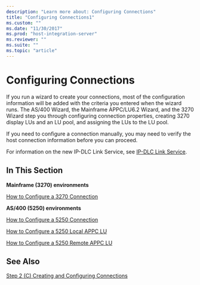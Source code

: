 ```yaml
---
description: "Learn more about: Configuring Connections"
title: "Configuring Connections1"
ms.custom: ""
ms.date: "11/30/2017"
ms.prod: "host-integration-server"
ms.reviewer: ""
ms.suite: ""
ms.topic: "article"
---
```

# Configuring Connections
If you run a wizard to create your connections, most of the configuration information will be added with the criteria you entered when the wizard runs. The AS/400 Wizard, the Mainframe APPC/LU6.2 Wizard, and the 3270 Wizard step you through configuring connection properties, creating 3270 display LUs and an LU pool, and assigning the LUs to the LU pool.  
  
 If you need to configure a connection manually, you may need to verify the host connection information before you can proceed. 
  
 For information on the new IP-DLC Link Service, see [IP-DLC Link Service](./ip-dlc-link-service2.md).  
  
## In This Section  
 **Mainframe (3270) environments**  
  
 [How to Configure a 3270 Connection](../core/how-to-configure-a-3270-connection2.md)  
  
 **AS/400 (5250) environments**  
  
 [How to Configure a 5250 Connection](../core/how-to-configure-a-5250-connection2.md)  
  
 [How to Configure a 5250 Local APPC LU](../core/how-to-configure-a-5250-local-appc-lu1.md)  
  
 [How to Configure a 5250 Remote APPC LU](../core/how-to-configure-a-5250-remote-appc-lu1.md)  
  
## See Also  
 [Step 2 (C) Creating and Configuring Connections](../core/step-2-c-creating-and-configuring-connections1.md)
